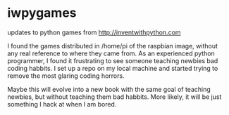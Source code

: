 iwpygames
=========

updates to python games from http://inventwithpython.com

I found the games distributed in /home/pi of the raspbian image, without
any real reference to where they came from. As an experienced python
programmer, I found it frustrating to see someone teaching newbies bad
coding habbits. I set up a repo on my local machine and started trying
to remove the most glaring coding horrors.

Maybe this will evolve into a new book with the same goal of teaching
newbies, but without teaching them bad habbits. More likely, it will be
just something I hack at when I am bored.

